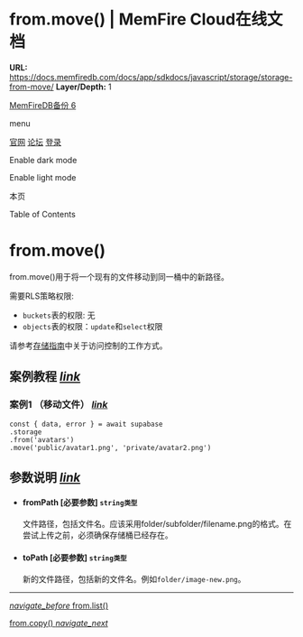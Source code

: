 # from.move() | MemFire Cloud在线文档

**URL:** https://docs.memfiredb.com/docs/app/sdkdocs/javascript/storage/storage-from-move/
**Layer/Depth:** 1

[MemFireDB备份 6](/)

menu

[官网](https://memfiredb.com/)
[论坛](https://community.memfiredb.com/)
[登录](https://cloud.memfiredb.com/auth/login)

Enable dark mode

Enable light mode

本页

Table of Contents

# from.move()

from.move()用于将一个现有的文件移动到同一桶中的新路径。

需要RLS策略权限:

* `buckets`表的权限: 无
* `objects`表的权限：`update`和`select`权限

请参考[存储指南](/docs/app/development_guide/storage/storage/#access-control)中关于访问控制的工作方式。

## 案例教程 [*link*](#%e6%a1%88%e4%be%8b%e6%95%99%e7%a8%8b)

### 案例1 （移动文件） [*link*](#%e6%a1%88%e4%be%8b1-%e7%a7%bb%e5%8a%a8%e6%96%87%e4%bb%b6)

```
const { data, error } = await supabase
.storage
.from('avatars')
.move('public/avatar1.png', 'private/avatar2.png')
```

## 参数说明 [*link*](#%e5%8f%82%e6%95%b0%e8%af%b4%e6%98%8e)

* #### fromPath [必要参数] `string类型`

  文件路径，包括文件名。应该采用folder/subfolder/filename.png的格式。在尝试上传之前，必须确保存储桶已经存在。
* #### toPath [必要参数] `string类型`

  新的文件路径，包括新的文件名。例如`folder/image-new.png`。

---

[*navigate\_before* from.list()](/docs/app/sdkdocs/javascript/storage/storage-from-list/)

[from.copy() *navigate\_next*](/docs/app/sdkdocs/javascript/storage/storage-from-copy/)